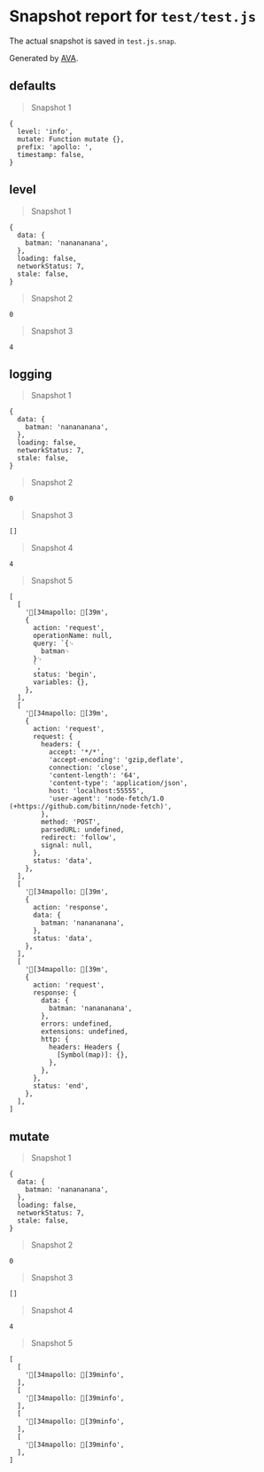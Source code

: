 # Snapshot report for `test/test.js`

The actual snapshot is saved in `test.js.snap`.

Generated by [AVA](https://ava.li).

## defaults

> Snapshot 1

    {
      level: 'info',
      mutate: Function mutate {},
      prefix: 'apollo: ',
      timestamp: false,
    }

## level

> Snapshot 1

    {
      data: {
        batman: 'nanananana',
      },
      loading: false,
      networkStatus: 7,
      stale: false,
    }

> Snapshot 2

    0

> Snapshot 3

    4

## logging

> Snapshot 1

    {
      data: {
        batman: 'nanananana',
      },
      loading: false,
      networkStatus: 7,
      stale: false,
    }

> Snapshot 2

    0

> Snapshot 3

    []

> Snapshot 4

    4

> Snapshot 5

    [
      [
        '[34mapollo: [39m',
        {
          action: 'request',
          operationName: null,
          query: `{␊
            batman␊
          }␊
          `,
          status: 'begin',
          variables: {},
        },
      ],
      [
        '[34mapollo: [39m',
        {
          action: 'request',
          request: {
            headers: {
              accept: '*/*',
              'accept-encoding': 'gzip,deflate',
              connection: 'close',
              'content-length': '64',
              'content-type': 'application/json',
              host: 'localhost:55555',
              'user-agent': 'node-fetch/1.0 (+https://github.com/bitinn/node-fetch)',
            },
            method: 'POST',
            parsedURL: undefined,
            redirect: 'follow',
            signal: null,
          },
          status: 'data',
        },
      ],
      [
        '[34mapollo: [39m',
        {
          action: 'response',
          data: {
            batman: 'nanananana',
          },
          status: 'data',
        },
      ],
      [
        '[34mapollo: [39m',
        {
          action: 'request',
          response: {
            data: {
              batman: 'nanananana',
            },
            errors: undefined,
            extensions: undefined,
            http: {
              headers: Headers {
                [Symbol(map)]: {},
              },
            },
          },
          status: 'end',
        },
      ],
    ]

## mutate

> Snapshot 1

    {
      data: {
        batman: 'nanananana',
      },
      loading: false,
      networkStatus: 7,
      stale: false,
    }

> Snapshot 2

    0

> Snapshot 3

    []

> Snapshot 4

    4

> Snapshot 5

    [
      [
        '[34mapollo: [39minfo',
      ],
      [
        '[34mapollo: [39minfo',
      ],
      [
        '[34mapollo: [39minfo',
      ],
      [
        '[34mapollo: [39minfo',
      ],
    ]
